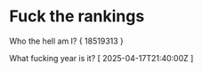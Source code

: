 # Fuck the rankings

Who the hell am I?
{ 18519313 }

What fucking year is it?
[ 2025-04-17T21:40:00Z ]
